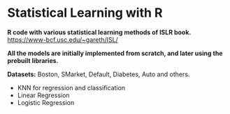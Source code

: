 # Statistical Learning with R

**R code with various statistical learning methods of ISLR book.**
https://www-bcf.usc.edu/~gareth/ISL/

**All the models are initially implemented from scratch, and later using the prebuilt libraries.**

**Datasets:** Boston, SMarket, Default, Diabetes, Auto and others.

- KNN for regression and classification
- Linear Regression
- Logistic Regression
